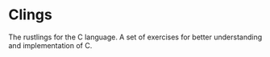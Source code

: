 # Clings
The rustlings for the C language.
A set of exercises for better understanding and implementation of C.
